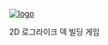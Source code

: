 [![logo](https://github.com/Lawrence1031/ProjectNiO/assets/144416099/15501d63-298d-418f-a142-4a1b6682a5db "Download")](https://drive.google.com/file/d/1WrhfbnjKQoH-L85KAarEae_8lhXK5iUZ/view?usp=sharing)

2D 로그라이크 덱 빌딩 게임
